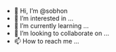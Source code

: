 - 👋 Hi, I’m @sobhon
- 👀 I’m interested in ...
- 🌱 I’m currently learning ...
- 💞️ I’m looking to collaborate on ...
- 📫 How to reach me ...

<!---
sobhon-bt/sobhon-bt is a ✨ special ✨ repository because its `README.md` (this file) appears on your GitHub profile.
You can click the Preview link to take a look at your changes.
--->
